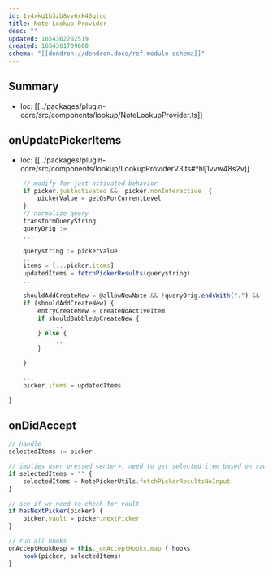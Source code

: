 ```yaml
---
id: 1y4xkg1b3zb8vv6xk46qjuq
title: Note Lookup Provider
desc: ""
updated: 1654362782519
created: 1654361709860
schema: "[[dendron://dendron.docs/ref.module-schema]]"
---
```


## Summary

- loc: [[../packages/plugin-core/src/components/lookup/NoteLookupProvider.ts]]

## onUpdatePickerItems

- loc: [[../packages/plugin-core/src/components/lookup/LookupProviderV3.ts#^hlj1vvw48s2v]]

```ts
    // modify for just activated behavior
    if picker.justActivated && !picker.nonInteractive  {
        pickerValue = getQsForCurrentLevel
    }
    // normalize query
    transformQueryString
    queryOrig :=
    ...

    querystring := pickerValue
    ...
    items = [...picker.items]
    updatedItems = fetchPickerResults(querystring)
    ...

    shouldAddCreateNew = @allowNewNote && !queryOrig.endsWith(".") && !picker.canSelectMany && vaultsHaveSpaceForExactMatch
    if (shouldAddCreateNew) {
        entryCreateNew = createNoActiveItem
        if shouldBubbleUpCreateNew {
            ...
        } else {
            ...
        }

    }

    ...
    picker.items = updatedItems

}

```

## onDidAccept

```ts
// handle
selectedItems := picker

// implies user pressed <enter>, need to get selected item based on raw text value
if selectedItems = "" {
	selectedItems = NotePickerUtils.fetchPickerResultsNoInput
}

// see if we need to check for vault
if hasNextPicker(picker) {
	picker.vault = picker.nextPicker
}

// run all hooks
onAcceptHookResp = this._onAcceptHooks.map { hooks
	hook(picker, selectedItems)
}
```

